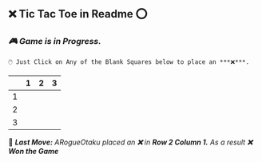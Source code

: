 ## **❌ Tic Tac Toe in Readme ⭕**
  ### ***🎮 Game is in Progress.*** 
    🖱️ Just Click on Any of the Blank Squares below to place an ***❌***.
  
  |   | 1 | 2 | 3 |
  | - | - | - | - |
  | 1 |   |   |   |
  | 2 |   |   |   |
  | 3 |   |   |   |
  
  🎲 ***Last Move:*** *ARogueOtaku placed an **❌** in **Row 2 Column 1.*** *As a result **❌ Won the Game***